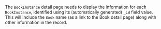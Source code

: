 The `BookInstance` detail page needs to display the information for each `BookInstance`, identified using its (automatically generated) `_id` field value. This will include the `Book` name (as a link to the Book detail page) along with other information in the record.

